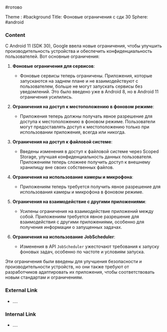 #готово 

Theme : #background 
Title: Фоновые ограничения с сдк 30
Sphere: #android 

### Content

С Android 11 (SDK 30), Google ввела новые ограничения, чтобы улучшить производительность устройства и обеспечить конфиденциальность пользователей. Вот основные ограничения:

1. **Фоновые ограничения для сервисов**:
    
    - Фоновые сервисы теперь ограничены. Приложения, которые запускаются на заднем плане и не взаимодействуют с пользователем, больше не могут запускать сервисы без уведомлений. Это было введено уже в Android 8, но в Android 11 ограничения усилились.
2. **Ограничения на доступ к местоположению в фоновом режиме**:
    
    - Приложения теперь должны получать явное разрешение для доступа к местоположению в фоновом режиме. Пользователи могут предоставлять доступ к местоположению только при использовании приложения, всегда или никогда.
3. **Ограничения на доступ к файловой системе**:
    
    - Введены изменения в доступ к файловой системе через Scoped Storage, улучшая конфиденциальность данных пользователя. Приложениям теперь сложнее получить доступ к внешнему хранилищу вне своих собственных файлов.
4. **Ограничения на использование камеры и микрофона**:
    
    - Приложениям теперь требуется получить явное разрешение для использования камеры и микрофона в фоновом режиме.
5. **Ограничения на взаимодействие с другими приложениями**:
    
    - Усилены ограничения на взаимодействие приложений между собой. Приложениям требуется явное разрешение для взаимодействия с другими приложениями, особенно для получения информации о запущенных задачах.
6. **Ограничения на использование JobScheduler**:
    
    - Изменения в API `JobScheduler` ужесточают требования к запуску фоновых задач, особенно по частоте и условиям запуска.

Эти ограничения были введены для улучшения безопасности и производительности устройств, но они также требуют от разработчиков адаптировать их приложения, чтобы соответствовать новым стандартам и ограничениям.

### External Link

- ....

### Internal Link

- ....